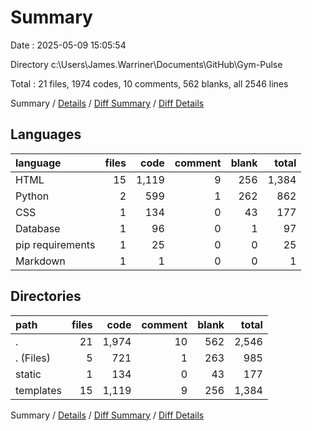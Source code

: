 # Summary

Date : 2025-05-09 15:05:54

Directory c:\\Users\\James.Warriner\\Documents\\GitHub\\Gym-Pulse

Total : 21 files,  1974 codes, 10 comments, 562 blanks, all 2546 lines

Summary / [Details](details.md) / [Diff Summary](diff.md) / [Diff Details](diff-details.md)

## Languages
| language | files | code | comment | blank | total |
| :--- | ---: | ---: | ---: | ---: | ---: |
| HTML | 15 | 1,119 | 9 | 256 | 1,384 |
| Python | 2 | 599 | 1 | 262 | 862 |
| CSS | 1 | 134 | 0 | 43 | 177 |
| Database | 1 | 96 | 0 | 1 | 97 |
| pip requirements | 1 | 25 | 0 | 0 | 25 |
| Markdown | 1 | 1 | 0 | 0 | 1 |

## Directories
| path | files | code | comment | blank | total |
| :--- | ---: | ---: | ---: | ---: | ---: |
| . | 21 | 1,974 | 10 | 562 | 2,546 |
| . (Files) | 5 | 721 | 1 | 263 | 985 |
| static | 1 | 134 | 0 | 43 | 177 |
| templates | 15 | 1,119 | 9 | 256 | 1,384 |

Summary / [Details](details.md) / [Diff Summary](diff.md) / [Diff Details](diff-details.md)